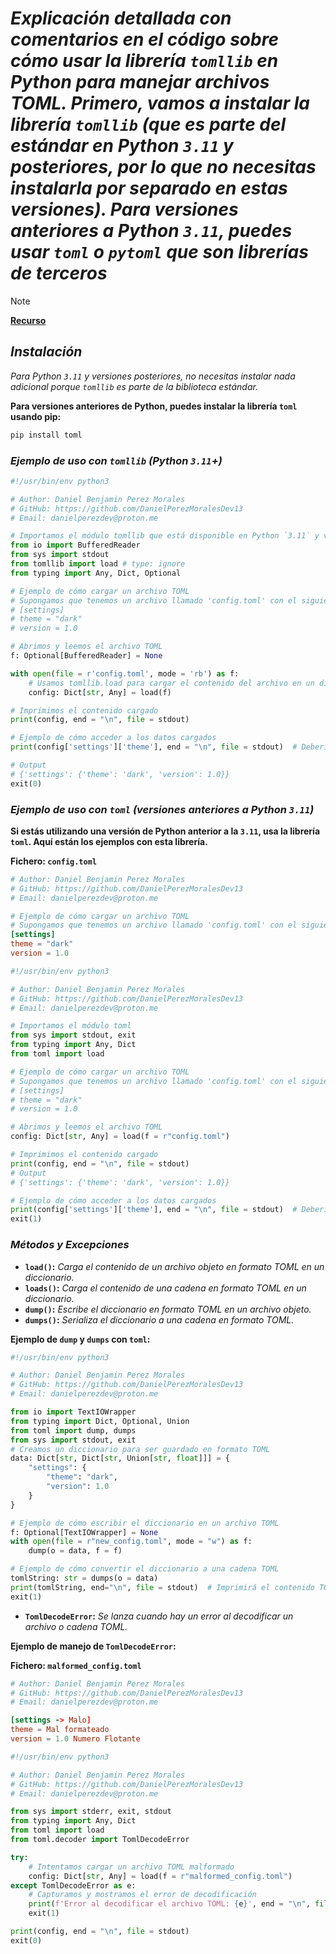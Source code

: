 <!-- Author: Daniel Benjamin Perez Morales -->
<!-- GitHub: https://github.com/DanielPerezMoralesDev13 -->
<!-- Email: danielperezdev@proton.me -->

# ***Explicación detallada con comentarios en el código sobre cómo usar la librería `tomllib` en Python para manejar archivos TOML. Primero, vamos a instalar la librería `tomllib` (que es parte del estándar en Python `3.11` y posteriores, por lo que no necesitas instalarla por separado en estas versiones). Para versiones anteriores a Python `3.11`, puedes usar `toml` o `pytoml` que son librerías de terceros***

> [!NOTE]
> **[Recurso](https://realpython.com/python311-tomllib/ "https://realpython.com/python311-tomllib/")**

## ***Instalación***

*Para Python `3.11` y versiones posteriores, no necesitas instalar nada adicional porque `tomllib` es parte de la biblioteca estándar.*

**Para versiones anteriores de Python, puedes instalar la librería `toml` usando pip:**

```bash
pip install toml
```

### ***Ejemplo de uso con `tomllib` (Python `3.11`+)***

```python
#!/usr/bin/env python3

# Author: Daniel Benjamin Perez Morales
# GitHub: https://github.com/DanielPerezMoralesDev13
# Email: danielperezdev@proton.me

# Importamos el módulo tomllib que está disponible en Python `3.11` y versiones posteriores
from io import BufferedReader
from sys import stdout
from tomllib import load # type: ignore
from typing import Any, Dict, Optional

# Ejemplo de cómo cargar un archivo TOML
# Supongamos que tenemos un archivo llamado 'config.toml' con el siguiente contenido:
# [settings]
# theme = "dark"
# version = 1.0

# Abrimos y leemos el archivo TOML
f: Optional[BufferedReader] = None

with open(file = r'config.toml', mode = 'rb') as f:
    # Usamos tomllib.load para cargar el contenido del archivo en un diccionario
    config: Dict[str, Any] = load(f)

# Imprimimos el contenido cargado
print(config, end = "\n", file = stdout)

# Ejemplo de cómo acceder a los datos cargados
print(config['settings']['theme'], end = "\n", file = stdout)  # Debería imprimir 'dark'

# Output
# {'settings': {'theme': 'dark', 'version': 1.0}}
exit(0)
```

### ***Ejemplo de uso con `toml` (versiones anteriores a Python `3.11`)***

**Si estás utilizando una versión de Python anterior a la `3.11`, usa la librería `toml`. Aquí están los ejemplos con esta librería.**

**Fichero: `config.toml`**

```toml
# Author: Daniel Benjamin Perez Morales
# GitHub: https://github.com/DanielPerezMoralesDev13
# Email: danielperezdev@proton.me

# Ejemplo de cómo cargar un archivo TOML
# Supongamos que tenemos un archivo llamado 'config.toml' con el siguiente contenido:
[settings]
theme = "dark"
version = 1.0
```

```python
#!/usr/bin/env python3

# Author: Daniel Benjamin Perez Morales
# GitHub: https://github.com/DanielPerezMoralesDev13
# Email: danielperezdev@proton.me

# Importamos el módulo toml
from sys import stdout, exit
from typing import Any, Dict
from toml import load

# Ejemplo de cómo cargar un archivo TOML
# Supongamos que tenemos un archivo llamado 'config.toml' con el siguiente contenido:
# [settings]
# theme = "dark"
# version = 1.0

# Abrimos y leemos el archivo TOML
config: Dict[str, Any] = load(f = r"config.toml")

# Imprimimos el contenido cargado
print(config, end = "\n", file = stdout)
# Output
# {'settings': {'theme': 'dark', 'version': 1.0}}

# Ejemplo de cómo acceder a los datos cargados
print(config['settings']['theme'], end = "\n", file = stdout)  # Debería imprimir 'dark'
exit(1)
```

### ***Métodos y Excepciones***

- **`load()`:** *Carga el contenido de un archivo objeto en formato TOML en un diccionario.*
- **`loads()`:** *Carga el contenido de una cadena en formato TOML en un diccionario.*
- **`dump()`:** *Escribe el diccionario en formato TOML en un archivo objeto.*
- **`dumps()`:** *Serializa el diccionario a una cadena en formato TOML.*

**Ejemplo de `dump` y `dumps` con `toml`:**

```python
#!/usr/bin/env python3

# Author: Daniel Benjamin Perez Morales
# GitHub: https://github.com/DanielPerezMoralesDev13
# Email: danielperezdev@proton.me

from io import TextIOWrapper
from typing import Dict, Optional, Union
from toml import dump, dumps
from sys import stdout, exit
# Creamos un diccionario para ser guardado en formato TOML
data: Dict[str, Dict[str, Union[str, float]]] = {
    "settings": {
        "theme": "dark",
        "version": 1.0
    }
}

# Ejemplo de cómo escribir el diccionario en un archivo TOML
f: Optional[TextIOWrapper] = None
with open(file = r"new_config.toml", mode = "w") as f:
    dump(o = data, f = f)

# Ejemplo de cómo convertir el diccionario a una cadena TOML
tomlString: str = dumps(o = data)
print(tomlString, end="\n", file = stdout)  # Imprimirá el contenido TOML como una cadena
exit(1)
```

- **`TomlDecodeError`:** *Se lanza cuando hay un error al decodificar un archivo o cadena TOML.*

**Ejemplo de manejo de `TomlDecodeError`:**

**Fichero: `malformed_config.toml`**

```toml
# Author: Daniel Benjamin Perez Morales
# GitHub: https://github.com/DanielPerezMoralesDev13
# Email: danielperezdev@proton.me

[settings -> Malo]
theme = Mal formateado
version = 1.0 Numero Flotante
```

```python
#!/usr/bin/env python3

# Author: Daniel Benjamin Perez Morales
# GitHub: https://github.com/DanielPerezMoralesDev13
# Email: danielperezdev@proton.me

from sys import stderr, exit, stdout
from typing import Any, Dict
from toml import load
from toml.decoder import TomlDecodeError

try:
    # Intentamos cargar un archivo TOML malformado
    config: Dict[str, Any] = load(f = r"malformed_config.toml")
except TomlDecodeError as e:
    # Capturamos y mostramos el error de decodificación
    print(f'Error al decodificar el archivo TOML: {e}', end = "\n", file = stderr)
    exit(1)

print(config, end = "\n", file = stdout)
exit(0)
```
